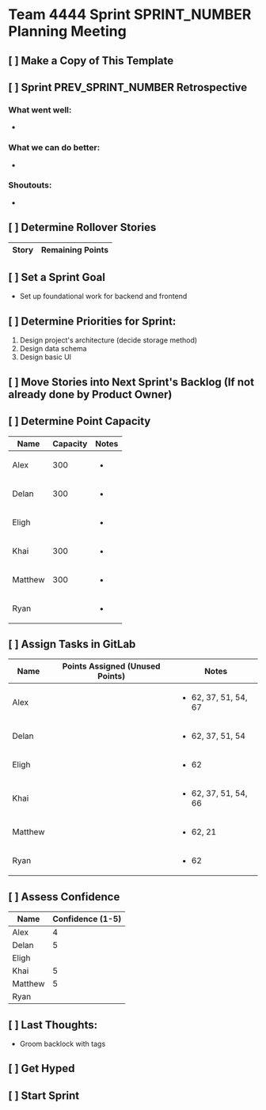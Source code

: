 # Team 4444 Sprint SPRINT_NUMBER Planning Meeting

## [ ] Make a Copy of This Template

## [ ] Sprint PREV_SPRINT_NUMBER Retrospective

### What went well:

-

### What we can do better:

-

### Shoutouts:

-

## [ ] Determine Rollover Stories

| Story | Remaining Points |
| ----- | ---------------- |

## [ ] Set a Sprint Goal

-   Set up foundational work for backend and frontend

## [ ] Determine Priorities for Sprint:

1. Design project's architecture (decide storage method)
2. Design data schema
3. Design basic UI

## [ ] Move Stories into Next Sprint's Backlog (If not already done by Product Owner)

## [ ] Determine Point Capacity

| Name    | Capacity | Notes              |
| ------- | -------- | ------------------ |
| Alex    | 300      | <ul><li></li></ul> |
| Delan   | 300      | <ul><li></li></ul> |
| Eligh   |          | <ul><li></li></ul> |
| Khai    | 300      | <ul><li></li></ul> |
| Matthew | 300      | <ul><li></li></ul> |
| Ryan    |          | <ul><li></li></ul> |

## [ ] Assign Tasks in GitLab

| Name    | Points Assigned (Unused Points) | Notes                                  |
| ------- | ------------------------------- | -------------------------------------- |
| Alex    |                                 | <ul><li> 62, 37, 51, 54, 67 </li></ul> |
| Delan   |                                 | <ul><li> 62, 37, 51, 54 </li></ul>     |
| Eligh   |                                 | <ul><li> 62 </li></ul>                 |
| Khai    |                                 | <ul><li> 62, 37, 51, 54, 66 </li></ul> |
| Matthew |                                 | <ul><li> 62, 21 </li></ul>             |
| Ryan    |                                 | <ul><li> 62 </li></ul>                 |

## [ ] Assess Confidence

| Name    | Confidence (1-5) |
| ------- | ---------------- |
| Alex    | 4                |
| Delan   | 5                |
| Eligh   |
| Khai    | 5                |
| Matthew | 5                |
| Ryan    |

## [ ] Last Thoughts:

-   Groom backlock with tags

## [ ] Get Hyped

## [ ] Start Sprint
